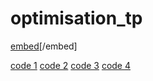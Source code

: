 # optimisation_tp

[embed](https://github.com/mohamedbril/optimisation_tp/blob/main/RAPPORT_TP_OPT_23_24%20(2).pdf)[/embed]

[code 1](gradient_a_pas_fix.py)
[code 2](gradient_a_pas_optimal.py)
[code 3](Fletcher_Reeves.py)
[code 4](Newton.py)
